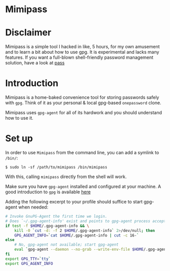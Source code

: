 Mimipass
========

# Disclaimer

Mimipass is a simple tool I hacked in like, 5 hours, for my own amusement and to
learn a bit about how to use gpg. It is experimental and lacks many features. If
you want a full-blown shell-friendly password management solution, have a look
at [pass](http://www.passwordstore.org/)

# Introduction

Mimipass is a home-baked convenience tool for storing passwords safely with
`gpg`. Think of it as your personal & local gpg-based `onepassword` clone.

Mimipass uses `gpg-agent` for all of its hardwork and you should understand how to
use it.

# Set up

In order to use `Mimipass` from the command line, you can add a symlink to
`/bin/`:

```
$ sudo ln -sf /path/to/mimipass /bin/mimipass
```

With this, calling `mimipass` directly from the shell will work.

Make sure you have `gpg-agent` installed and configured at your machine. A good
introduction to `gpg` is available
[here](http://www.ianatkinson.net/computing/gnupg.htm)

Adding the following excerpt to your profile should suffice to start gpg-agent
when needed:

```sh
# Invoke GnuPG-Agent the first time we login.
# Does `~/.gpg-agent-info' exist and points to gpg-agent process accepting signals?
if test -f $HOME/.gpg-agent-info && \
    kill -0 `cut -d: -f 2 $HOME/.gpg-agent-info` 2>/dev/null; then
    GPG_AGENT_INFO=`cat $HOME/.gpg-agent-info | cut -c 16-`
else
    # No, gpg-agent not available; start gpg-agent
    eval `gpg-agent --daemon --no-grab --write-env-file $HOME/.gpg-agent-info`
fi
export GPG_TTY=`tty`
export GPG_AGENT_INFO
```
